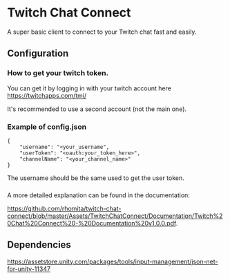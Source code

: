 # Twitch Chat Connect
A super basic client to connect to your Twitch chat fast and easily.

## Configuration
### How to get your twitch token.

You can get it by logging in with your twitch account here https://twitchapps.com/tmi/

It's recommended to use a second account (not the main one).

### Example of config.json

```
{
	"username": "<your_username",
	"userToken": "<oauth:your_token_here>",
	"channelName": "<your_channel_name>"
}
```

The username should be the same used to get the user token.

###

A more detailed explanation can be found in the documentation:

https://github.com/rhomita/twitch-chat-connect/blob/master/Assets/TwitchChatConnect/Documentation/Twitch%20Chat%20Connect%20-%20Documentation%20v1.0.0.pdf.

## Dependencies

https://assetstore.unity.com/packages/tools/input-management/json-net-for-unity-11347
